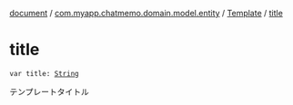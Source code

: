 [document](../../index.md) / [com.myapp.chatmemo.domain.model.entity](../index.md) / [Template](index.md) / [title](./title.md)

# title

`var title: `[`String`](https://kotlinlang.org/api/latest/jvm/stdlib/kotlin/-string/index.html)

テンプレートタイトル

